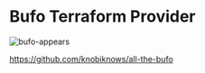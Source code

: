# Bufo Terraform Provider

![bufo-appears](https://raw.githubusercontent.com/knobiknows/all-the-bufo/9cb5d3c8ba6c9213c6ee34a39ae2d8489a8ece2d/all-the-bufo/bufo-appears.gif)

https://github.com/knobiknows/all-the-bufo
